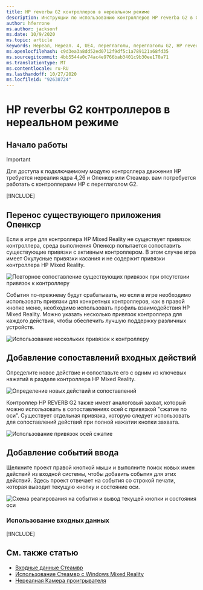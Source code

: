 ```yaml
---
title: HP reverbы G2 контроллеров в нереальном режиме
description: Инструкции по использованию контроллеров HP reverbа G2 в Опенкср и Стеамвр
author: hferrone
ms.author: jacksonf
ms.date: 10/9/2020
ms.topic: article
keywords: Нереал, Нереал. 4, UE4, переглаголы, переглаголы G2, HP reverbы G2, Смешанная реальность, разработка, контроллеры движения, ввод данных пользователем, функции, новый проект, эмулятор, документация, руководства, функции, голограммы, Разработка игр
ms.openlocfilehash: c9d3ea3a8dd52ed0712f9df5c1a789121a68fd35
ms.sourcegitcommit: 4bb5544a0c74ac4e9766bab3401c9b30ee170a71
ms.translationtype: MT
ms.contentlocale: ru-RU
ms.lasthandoff: 10/27/2020
ms.locfileid: "92638724"
---
```

# <a name="hp-reverb-g2-controllers-in-unreal"></a>HP reverbы G2 контроллеров в нереальном режиме 

## <a name="getting-started"></a>Начало работы

> [!IMPORTANT]
> Для доступа к подключаемому модулю контроллера движения HP требуется нереалия ядра 4,26 и Опенкср или Стеамвр. вам потребуется работать с контроллерами HP с переглаголом G2.

[!INCLUDE[](includes/tabs-g2-controllers-in-unreal.md)]

## <a name="porting-an-existing-openxr-app"></a>Перенос существующего приложения Опенкср 

Если в игре для контроллера HP Mixed Reality не существует привязок контроллера, среда выполнения Опенкср попытается сопоставить существующие привязки с активным контроллером.  В этом случае игра имеет Окулусные привязки касания и не содержит привязки контроллера HP Mixed Reality.

![Повторное сопоставление существующих привязок при отсутствии привязок к контроллеру](images/reverb-g2-img-04.png)

События по-прежнему будут срабатывать, но если в игре необходимо использовать привязки для конкретных контроллеров, как в правой кнопке меню, необходимо использовать профиль взаимодействия HP Mixed Reality.  Можно указать несколько привязок контроллера для каждого действия, чтобы обеспечить лучшую поддержку различных устройств.
   
![Использование нескольких привязок к контроллеру](images/reverb-g2-img-05.png)

## <a name="adding-input-action-mappings"></a>Добавление сопоставлений входных действий 

Определите новое действие и сопоставьте его с одним из ключевых нажатий в разделе контроллера HP Mixed Reality.

![Определение новых действий и сопоставлений](images/reverb-g2-img-02.png)

Контроллер HP REVERB G2 также имеет аналоговый захват, который можно использовать в сопоставлениях осей с привязкой "сжатие по оси".  Существует отдельная привязка, которую следует использовать для сопоставлений действий при полной нажатии кнопки захвата. 

![Использование привязок осей сжатие](images/reverb-g2-img-03.png)

## <a name="adding-input-events"></a>Добавление событий ввода

Щелкните проект правой кнопкой мыши и выполните поиск новых имен действий из входной системы, чтобы добавить события для этих действий.  Здесь проект отвечает на события со строкой печати, которая выводит текущую кнопку и состояние оси.

![Схема реагирования на события и вывод текущей кнопки и состояния оси](images/reverb-g2-img-06.png)

### <a name="using-input"></a>Использование входных данных 

[!INCLUDE[](includes/tabs-g2-controller-mapping-in-unreal.md)]

## <a name="see-also"></a>См. также статью
* [Входные данные Стеамвр](https://docs.unrealengine.com/Platforms/VR/SteamVR/HowTo/SteamVRInput/index.html)
* [Использование Стеамвр с Windows Mixed Reality](https://docs.microsoft.com/windows/mixed-reality/enthusiast-guide/using-steamvr-with-windows-mixed-reality)
* [Нереалная Камера проигрывателя](https://docs.unrealengine.com/Programming/Tutorials/PlayerCamera/3/index.html)